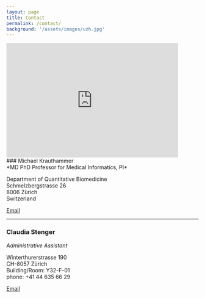 ```yaml
---
layout: page
title: Contact
permalink: /contact/
background: '/assets/images/uzh.jpg'
---
```


<iframe src="https://www.google.com/maps/embed?pb=!1m18!1m12!1m3!1d2701.717348096508!2d8.549702851101237!3d47.378434879067925!2m3!1f0!2f0!3f0!3m2!1i1024!2i768!4f13.1!3m3!1m2!1s0x479aa0a44bf350ef%3A0xf4dd4795d3462650!2sSchmelzbergstrasse+26%2C+8006+Z%C3%BCrich!5e0!3m2!1sen!2sch!4v1557320483530!5m2!1sen!2sch" width="450" height="300" frameborder="0" style="border:0" allowfullscreen></iframe> 
<br>
### Michael Krauthammer <br>
*MD PhD Professor for Medical Informatics, PI*

Department of Quantitative Biomedicine <br>
Schmelzbergstrasse 26 <br>
8006 Zürich <br>
Switzerland

<a href = "mailto: michael.krauthammer@uzh.ch">Email</a>

 <hr>

### Claudia Stenger <br>
*Administrative Assistant*

Winterthurerstrasse 190 <br>
CH-8057 Zürich <br>
Building/Room: Y32-F-01 <br>
phone: +41 44 635 66 29 <br>

<a href = "mailto: claudia.stenger-gysling@uzh.ch">Email</a>


